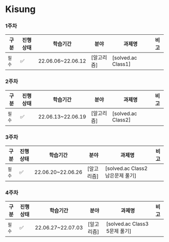 # Kisung

### 1주차

| 구분   | 진행상태           | 학습기간          | 분야       | 과제명             | 비고 |
| ------ | ------------------ | ----------------- | ---------- | ------------------ | ---- |
| `필수` | :white_check_mark: | 22.06.06~22.06.12 | [알고리즘] | [solved.ac Class1] |      |

### 2주차

| 구분   | 진행상태           | 학습기간          | 분야       | 과제명             | 비고 |
| ------ | ------------------ | ----------------- | ---------- | ------------------ | ---- |
| `필수` | :white_check_mark: | 22.06.13~22.06.19 | [알고리즘] | [solved.ac Class2] |      |

### 3주차

| 구분   | 진행상태           | 학습기간          | 분야       | 과제명                           | 비고 |
| ------ | ------------------ | ----------------- | ---------- | -------------------------------- | ---- |
| `필수` | :white_check_mark: | 22.06.20~22.06.26 | [알고리즘] | [solved.ac Class2 남은문제 풀기] |      |

### 4주차

| 구분   | 진행상태           | 학습기간          | 분야       | 과제명                        | 비고 |
| ------ | ------------------ | ----------------- | ---------- | ----------------------------- | ---- |
| `필수` | :white_check_mark: | 22.06.27~22.07.03 | [알고리즘] | [solved.ac Class3 5문제 풀기] |      |

<!-- |`필수` | :white_check_mark: |8| [SSAFY 기본](SSAFY기본) | [SSAFY GIT 실습](SSAFY기본/SSAFY-GIT-실습) | |
|선택| :white_large_square: || [분야 추가] | [프로젝트 추가] | |
|선택| :white_large_square: || [분야 추가] | [프로젝트 추가] | |
|선택| :white_large_square: || [분야 추가] | [프로젝트 추가] | | -->
